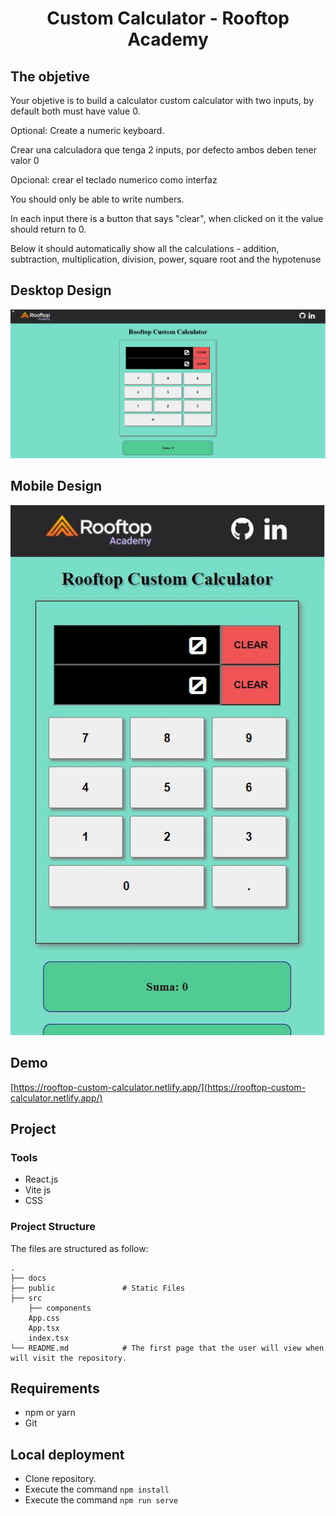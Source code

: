 


   <h1 align="center">Custom Calculator - Rooftop Academy</h1>
   

  
## The objetive

Your objetive is to build a calculator custom calculator with two inputs, by default both must have value 0.

Optional: Create a numeric keyboard.



Crear una calculadora que tenga 2 inputs, por defecto ambos deben tener valor 0

Opcional: crear el teclado numerico como interfaz

You should only be able to write numbers.

In each input there is a button that says "clear", when clicked on it the value should return to 0.

Below it should automatically show all the calculations - addition, subtraction, multiplication, division, power, square root and the hypotenuse



## Desktop Design

<div>
  <img src="./docs/desktop-design.jpg">
</div>


## Mobile Design

<p align="center">
  <img src="./docs/mobile-design.jpg">
</p>



## Demo
[https://rooftop-custom-calculator.netlify.app/](https://rooftop-custom-calculator.netlify.app/)

## Project
### Tools

- React.js
- Vite js
- CSS

### Project Structure
The files are structured as follow:

    .
    ├── docs
    ├── public               # Static Files
    ├── src
        ├── components  
        App.css
        App.tsx
        index.tsx
    └── README.md            # The first page that the user will view when will visit the repository.

## Requirements
* npm or yarn
* Git

## Local deployment

* Clone repository.
* Execute the command `npm install`
* Execute the command `npm run serve`
